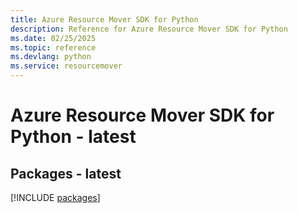 ```yaml
---
title: Azure Resource Mover SDK for Python
description: Reference for Azure Resource Mover SDK for Python
ms.date: 02/25/2025
ms.topic: reference
ms.devlang: python
ms.service: resourcemover
---
```

# Azure Resource Mover SDK for Python - latest
## Packages - latest
[!INCLUDE [packages](resource-mover-index.md)]